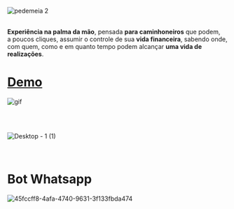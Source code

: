 ![pedemeia 2](https://user-images.githubusercontent.com/11879767/84608476-0e2ffd00-ae89-11ea-8bd9-998e14a3d4d5.png)
</br></br>

**Experiência na palma da mão**, pensada **para caminhoneiros** que podem,</br>
a poucos cliques, assumir o controle de sua **vida financeira**, sabendo onde,
</br>com quem, como e em quanto tempo podem alcançar **uma vida de realizações**.


# [Demo](https://www.figma.com/proto/hvGPkavaxcsVBbuzTQTkt7/Hackathon-ccr?node-id=4%3A1376&scaling=scale-down)

![gif](https://user-images.githubusercontent.com/11879767/84609011-7253c080-ae8b-11ea-934d-55cdc1568240.gif)

</br></br>

![Desktop - 1 (1)](https://user-images.githubusercontent.com/11879767/84608932-0ffac000-ae8b-11ea-82b0-6c05a8744061.png)
</br></br></br>
# Bot Whatsapp

![45fccff8-4afa-4740-9631-3f133fbda474](https://user-images.githubusercontent.com/11879767/84609139-18072f80-ae8c-11ea-81f8-01282181e623.jpeg)
